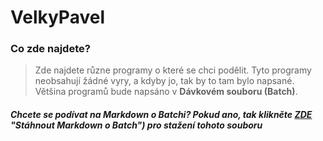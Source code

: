 # VelkyPavel
### Co zde najdete?
> Zde najdete různe programy o které se chci podělit. Tyto programy neobsahují žádné vyry, a kdyby jo, tak by to tam bylo napsané. Většina programů bude napsáno v **Dávkovém souboru (Batch)**.
##### *Chcete se podívat na Markdown o Batchi? Pokud ano, tak klikněte [ZDE](https://uloz.to/quickDownload/jiFNS7W5Ws2P) "Stáhnout Markdown o Batch") pro stažení tohoto souboru*
